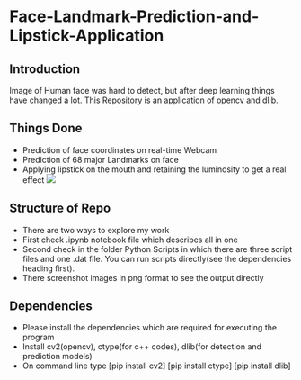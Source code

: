 # Face-Landmark-Prediction-and-Lipstick-Application
## Introduction 
Image of Human face was hard to detect, but after deep learning things have changed a lot. This Repository is an application of opencv and dlib.

## Things Done
* Prediction of face coordinates on real-time Webcam
* Prediction of 68 major Landmarks on face
* Applying lipstick on the mouth and retaining the luminosity to get a real effect
![](Screenshot3.png)

## Structure of Repo
* There are two ways to explore my work 
* First check .ipynb notebook file which describes all in one
* Second check in the folder Python Scripts in which there are three script files and one .dat file. You can run scripts directly(see the dependencies heading first).
* There screenshot images in png format to see the output directly

## Dependencies
* Please install the dependencies which are required for executing the program
* Install cv2(opencv), ctype(for c++ codes), dlib(for detection and prediction models)
* On command line type [pip install cv2] [pip install ctype] [pip install dlib]
